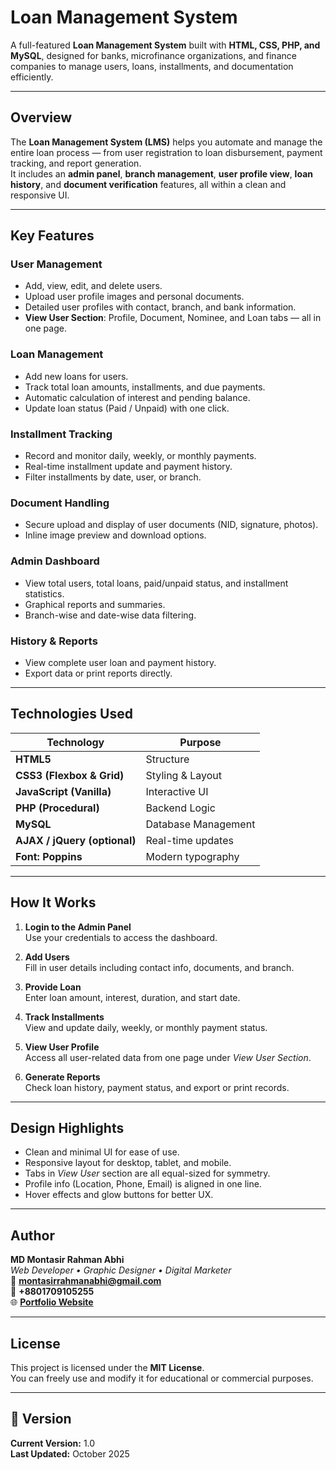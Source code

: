 #  Loan Management System

A full-featured **Loan Management System** built with **HTML, CSS, PHP, and MySQL**, designed for banks, microfinance organizations, and finance companies to manage users, loans, installments, and documentation efficiently.

---

##  Overview

The **Loan Management System (LMS)** helps you automate and manage the entire loan process — from user registration to loan disbursement, payment tracking, and report generation.  
It includes an **admin panel**, **branch management**, **user profile view**, **loan history**, and **document verification** features, all within a clean and responsive UI.

---

##  Key Features

###  User Management
- Add, view, edit, and delete users.  
- Upload user profile images and personal documents.  
- Detailed user profiles with contact, branch, and bank information.  
- **View User Section**: Profile, Document, Nominee, and Loan tabs — all in one page.

###  Loan Management
- Add new loans for users.  
- Track total loan amounts, installments, and due payments.  
- Automatic calculation of interest and pending balance.  
- Update loan status (Paid / Unpaid) with one click.

###  Installment Tracking
- Record and monitor daily, weekly, or monthly payments.  
- Real-time installment update and payment history.  
- Filter installments by date, user, or branch.

###  Document Handling
- Secure upload and display of user documents (NID, signature, photos).  
- Inline image preview and download options.

###  Admin Dashboard
- View total users, total loans, paid/unpaid status, and installment statistics.  
- Graphical reports and summaries.  
- Branch-wise and date-wise data filtering.

### History & Reports
- View complete user loan and payment history.  
- Export data or print reports directly.

---

## Technologies Used

| Technology | Purpose |
|-------------|----------|
| **HTML5** | Structure |
| **CSS3 (Flexbox & Grid)** | Styling & Layout |
| **JavaScript (Vanilla)** | Interactive UI |
| **PHP (Procedural)** | Backend Logic |
| **MySQL** | Database Management |
| **AJAX / jQuery (optional)** | Real-time updates |
| **Font: Poppins** | Modern typography |

---



##  How It Works

1. **Login to the Admin Panel**  
   Use your credentials to access the dashboard.  

2. **Add Users**  
   Fill in user details including contact info, documents, and branch.

3. **Provide Loan**  
   Enter loan amount, interest, duration, and start date.

4. **Track Installments**  
   View and update daily, weekly, or monthly payment status.

5. **View User Profile**  
   Access all user-related data from one page under *View User Section*.

6. **Generate Reports**  
   Check loan history, payment status, and export or print records.

---

##  Design Highlights

- Clean and minimal UI for ease of use.  
- Responsive layout for desktop, tablet, and mobile.  
- Tabs in *View User* section are all equal-sized for symmetry.  
- Profile info (Location, Phone, Email) is aligned in one line.  
- Hover effects and glow buttons for better UX.

---



##  Author

**MD Montasir Rahman Abhi**  
_Web Developer • Graphic Designer • Digital Marketer_  
📧 **montasirrahmanabhi@gmail.com**  
📱 **+8801709105255**  
🌐 **[Portfolio Website](https://www.montasirabhi.com/)**  

---

##  License

This project is licensed under the **MIT License**.  
You can freely use and modify it for educational or commercial purposes.

---


## 🏁 Version

**Current Version:** 1.0  
**Last Updated:** October 2025
